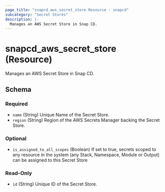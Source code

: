 ```yaml
---
page_title: "snapcd_aws_secret_store Resource - snapcd"
subcategory: "Secret Stores"
description: |-
  Manages an AWS Secret Store in Snap CD.
---
```


# snapcd_aws_secret_store (Resource)

Manages an AWS Secret Store in Snap CD.




<!-- schema generated by tfplugindocs -->
## Schema

### Required

- `name` (String) Unique Name of the Secret Store.
- `region` (String) Region of the AWS Secrets Manager backing the Secret Store.

### Optional

- `is_assigned_to_all_scopes` (Boolean) If set to true, secrets scoped to any resource in the system (any Stack, Namespace, Module or Output) can be assigned to this Secret Store

### Read-Only

- `id` (String) Unique ID of the Secret Store.
